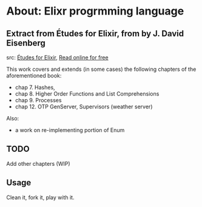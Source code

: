 # About: Elixr progrmming language

## Extract from Études for Elixir, from by J. David Eisenberg

src: [Études for Elixir](http://chimera.labs.oreilly.com/books/1234000001642), 
     [Read online for free](http://chimera.labs.oreilly.com/books/1234000001642/index.html)

This work covers and extends (in some cases) the following chapters of the aforementioned book:
  - chap 7.  Hashes,
  - chap 8.  Higher Order Functions and List Comprehensions
  - chap 9.  Processes 
  - chap 12. OTP GenServer, Supervisors (weather server)

Also:
  - a work on re-implementing portion of Enum


## TODO
  Add other chapters (WIP)

## Usage
  Clean it, fork it, play with it.

